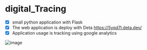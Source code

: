 # digital_Tracing
 
- [x] small python application with Flask 
- [x] The web application is deploy with Deta
  https://5yqd7l.deta.dev/
- [x] Application usage is tracking using google analytics

![image](https://user-images.githubusercontent.com/48496171/206582697-0a5f7a47-7de4-4404-8e42-92bcd5cfd99c.png)
